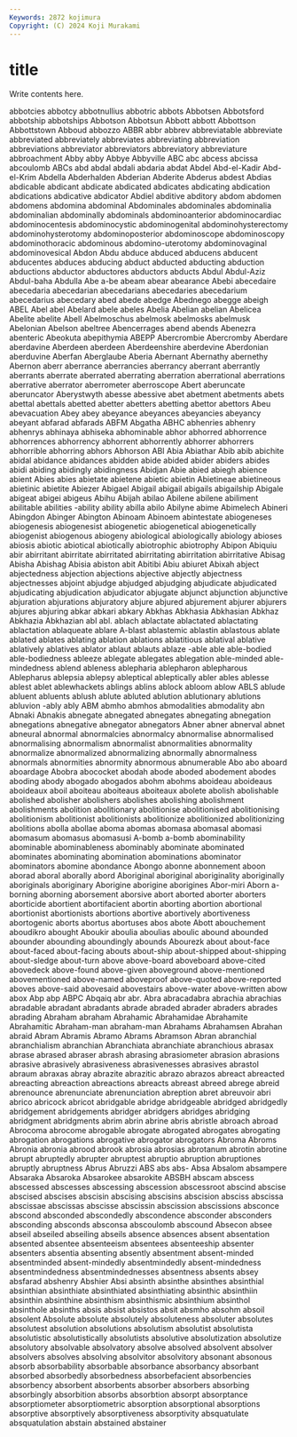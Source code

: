 ```yaml
---
Keywords: 2872 kojimura
Copyright: (C) 2024 Koji Murakami
---
```


# title

Write contents here.



 abbotcies
abbotcy abbotnullius abbotric abbots Abbotsen Abbotsford abbotship abbotships Abbotson Abbotsun
Abbott abbott Abbottson Abbottstown Abboud abbozzo ABBR abbr abbrev abbreviatable
abbreviate abbreviated abbreviately abbreviates abbreviating abbreviation abbreviations abbreviator abbreviators abbreviatory
abbreviature abbroachment Abby abby Abbye Abbyville ABC abc abcess abcissa
abcoulomb ABCs abd abdal abdali abdaria abdat Abdel Abd-el-Kadir Abd-el-Krim
Abdella Abderhalden Abderian Abderite Abderus abdest Abdias abdicable abdicant abdicate
abdicated abdicates abdicating abdication abdications abdicative abdicator Abdiel abditive abditory
abdom abdomen abdomens abdomina abdominal Abdominales abdominales abdominalia abdominalian abdominally
abdominals abdominoanterior abdominocardiac abdominocentesis abdominocystic abdominogenital abdominohysterectomy abdominohysterotomy abdominoposterior abdominoscope
abdominoscopy abdominothoracic abdominous abdomino-uterotomy abdominovaginal abdominovesical Abdon Abdu abduce abduced
abducens abducent abducentes abduces abducing abduct abducted abducting abduction abductions
abductor abductores abductors abducts Abdul Abdul-Aziz Abdul-baha Abdulla Abe a-be
abeam abear abearance Abebi abecedaire abecedaria abecedarian abecedarians abecedaries abecedarium
abecedarius abecedary abed abede abedge Abednego abegge abeigh ABEL Abel
abel Abelard abele abeles Abelia Abelian abelian Abelicea Abelite abelite
Abell Abelmoschus abelmosk abelmosks abelmusk Abelonian Abelson abeltree Abencerrages abend
abends Abenezra abenteric Abeokuta abepithymia ABEPP Abercrombie Abercromby Aberdare aberdavine
Aberdeen aberdeen Aberdeenshire aberdevine Aberdonian aberduvine Aberfan Aberglaube Aberia Abernant
Abernathy abernethy Abernon aberr aberrance aberrancies aberrancy aberrant aberrantly aberrants
aberrate aberrated aberrating aberration aberrational aberrations aberrative aberrator aberrometer aberroscope
Abert aberuncate aberuncator Aberystwyth abesse abessive abet abetment abetments abets
abettal abettals abetted abetter abetters abetting abettor abettors Abeu abevacuation
Abey abey abeyance abeyances abeyancies abeyancy abeyant abfarad abfarads ABFM
Abgatha ABHC abhenries abhenry abhenrys abhinaya abhiseka abhominable abhor abhorred
abhorrence abhorrences abhorrency abhorrent abhorrently abhorrer abhorrers abhorrible abhorring abhors
Abhorson ABI Abia Abiathar Abib abib abichite abidal abidance abidances
abidden abide abided abider abiders abides abidi abiding abidingly abidingness
Abidjan Abie abied abiegh abience abient Abies abies abietate abietene
abietic abietin Abietineae abietineous abietinic abietite Abiezer Abigael Abigail abigail
abigails abigailship Abigale abigeat abigei abigeus Abihu Abijah abilao Abilene
abilene abiliment abilitable abilities -ability ability abilla abilo Abilyne abime
Abimelech Abineri Abingdon Abinger Abington Abinoam Abinoem abintestate abiogeneses abiogenesis
abiogenesist abiogenetic abiogenetical abiogenetically abiogenist abiogenous abiogeny abiological abiologically abiology
abioses abiosis abiotic abiotical abiotically abiotrophic abiotrophy Abipon Abiquiu abir
abirritant abirritate abirritated abirritating abirritation abirritative Abisag Abisha Abishag Abisia
abiston abit Abitibi Abiu abiuret Abixah abject abjectedness abjection abjections
abjective abjectly abjectness abjectnesses abjoint abjudge abjudged abjudging abjudicate abjudicated
abjudicating abjudication abjudicator abjugate abjunct abjunction abjunctive abjuration abjurations abjuratory
abjure abjured abjurement abjurer abjurers abjures abjuring abkar abkari abkary
Abkhas Abkhasia Abkhasian Abkhaz Abkhazia Abkhazian abl abl. ablach ablactate
ablactated ablactating ablactation ablaqueate ablare A-blast ablastemic ablastin ablastous ablate
ablated ablates ablating ablation ablations ablatitious ablatival ablative ablatively ablatives
ablator ablaut ablauts ablaze -able able able-bodied able-bodiedness ableeze ablegate
ablegates ablegation able-minded able-mindedness ablend ableness ablepharia ablepharon ablepharous Ablepharus
ablepsia ablepsy ableptical ableptically abler ables ablesse ablest ablet ablewhackets
ablings ablins ablock abloom ablow ABLS ablude abluent abluents ablush
ablute abluted ablution ablutionary ablutions abluvion -ably ably ABM abmho
abmhos abmodalities abmodality abn Abnaki Abnakis abnegate abnegated abnegates abnegating
abnegation abnegations abnegative abnegator abnegators Abner abner abnerval abnet abneural
abnormal abnormalcies abnormalcy abnormalise abnormalised abnormalising abnormalism abnormalist abnormalities abnormality
abnormalize abnormalized abnormalizing abnormally abnormalness abnormals abnormities abnormity abnormous abnumerable
Abo abo aboard aboardage Abobra abococket abodah abode aboded abodement
abodes aboding abody abogado abogados abohm abohms aboideau aboideaus aboideaux
aboil aboiteau aboiteaus aboiteaux abolete abolish abolishable abolished abolisher abolishers
abolishes abolishing abolishment abolishments abolition abolitionary abolitionise abolitionised abolitionising abolitionism
abolitionist abolitionists abolitionize abolitionized abolitionizing abolitions abolla abollae aboma abomas
abomasa abomasal abomasi abomasum abomasus abomasusi A-bomb a-bomb abominability abominable
abominableness abominably abominate abominated abominates abominating abomination abominations abominator abominators
abomine abondance Abongo abonne abonnement aboon aborad aboral aborally abord
Aboriginal aboriginal aboriginality aboriginally aboriginals aboriginary Aborigine aborigine aborigines Abor-miri
Aborn a-borning aborning aborsement aborsive abort aborted aborter aborters aborticide
abortient abortifacient abortin aborting abortion abortional abortionist abortionists abortions abortive
abortively abortiveness abortogenic aborts abortus abortuses abos abote Abott abouchement
aboudikro abought Aboukir aboulia aboulias aboulic abound abounded abounder abounding
aboundingly abounds Abourezk about about-face about-faced about-facing abouts about-ship about-shipped
about-shipping about-sledge about-turn above above-board aboveboard above-cited abovedeck above-found above-given
aboveground above-mentioned abovementioned above-named aboveproof above-quoted above-reported aboves above-said abovesaid
abovestairs above-water above-written abow abox Abp abp ABPC Abqaiq abr
abr. Abra abracadabra abrachia abrachias abradable abradant abradants abrade abraded
abrader abraders abrades abrading Abraham abraham Abrahamic Abrahamidae Abrahamite Abrahamitic
Abraham-man abraham-man Abrahams Abrahamsen Abrahan abraid Abram Abramis Abramo Abrams
Abramson Abran abranchial abranchialism abranchian Abranchiata abranchiate abranchious abrasax abrase
abrased abraser abrash abrasing abrasiometer abrasion abrasions abrasive abrasively abrasiveness
abrasivenesses abrasives abrastol abraum abraxas abray abrazite abrazitic abrazo abrazos
abreact abreacted abreacting abreaction abreactions abreacts abreast abreed abrege abreid
abrenounce abrenunciate abrenunciation abreption abret abreuvoir abri abrico abricock abricot
abridgable abridge abridgeable abridged abridgedly abridgement abridgements abridger abridgers abridges
abridging abridgment abridgments abrim abrin abrine abris abristle abroach abroad
Abrocoma abrocome abrogable abrogate abrogated abrogates abrogating abrogation abrogations abrogative
abrogator abrogators Abroma Abroms Abronia abronia abrood abrook abrosia abrosias
abrotanum abrotin abrotine abrupt abruptedly abrupter abruptest abruptio abruption abruptiones
abruptly abruptness Abrus Abruzzi ABS abs abs- Absa Absalom absampere
Absaraka Absaroka Absarokee absarokite ABSBH abscam abscess abscessed abscesses abscessing
abscession abscessroot abscind abscise abscised abscises abscisin abscising abscisins abscision
absciss abscissa abscissae abscissas abscisse abscissin abscission abscissions absconce abscond
absconded abscondedly abscondence absconder absconders absconding absconds absconsa abscoulomb abscound
Absecon absee abseil abseiled abseiling abseils absence absences absent absentation
absented absentee absenteeism absentees absenteeship absenter absenters absentia absenting absently
absentment absent-minded absentminded absent-mindedly absentmindedly absent-mindedness absentmindedness absentmindednesses absentness absents
absey absfarad abshenry Abshier Absi absinth absinthe absinthes absinthial absinthian
absinthiate absinthiated absinthiating absinthic absinthiin absinthin absinthine absinthism absinthismic absinthium
absinthol absinthole absinths absis absist absistos absit absmho absohm absoil
absolent Absolute absolute absolutely absoluteness absoluter absolutes absolutest absolution absolutions
absolutism absolutist absolutista absolutistic absolutistically absolutists absolutive absolutization absolutize absolutory
absolvable absolvatory absolve absolved absolvent absolver absolvers absolves absolving absolvitor
absolvitory absonant absonous absorb absorbability absorbable absorbance absorbancy absorbant absorbed
absorbedly absorbedness absorbefacient absorbencies absorbency absorbent absorbents absorber absorbers absorbing
absorbingly absorbition absorbs absorbtion absorpt absorptance absorptiometer absorptiometric absorption absorptional
absorptions absorptive absorptively absorptiveness absorptivity absquatulate absquatulation abstain abstained abstainer
